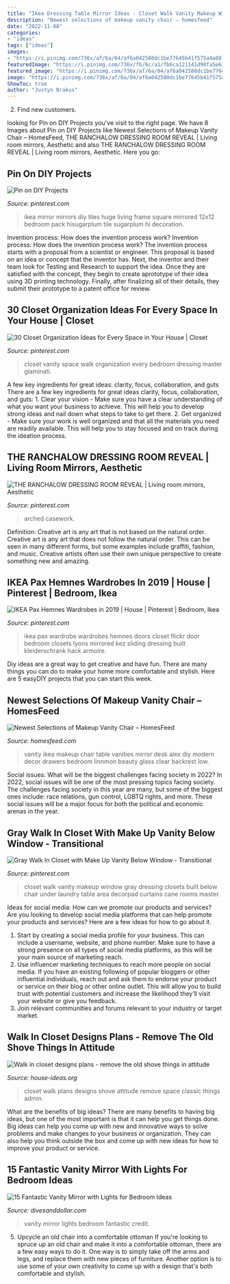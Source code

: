 ```yaml
---
title: "Ikea Dressing Table Mirror Ideas - Closet Walk Vanity Makeup Window Gray Dressing Closets Built Below Chair Under Laundry Table Area Decorpad Curtains Cane Rooms Master"
description: "Newest selections of makeup vanity chair – homesfeed"
date: "2022-11-08"
categories:
- "ideas"
tags: ["ideas"]
images:
- "https://i.pinimg.com/736x/af/6a/04/af6a042580dc1be77645b41f575a4a80.jpg"
featuredImage: "https://i.pinimg.com/736x/fb/6c/a1/fb6ca121141d98fa5e610366156c0faf--closet-space-master-closet.jpg"
featured_image: "https://i.pinimg.com/736x/af/6a/04/af6a042580dc1be77645b41f575a4a80.jpg"
image: "https://i.pinimg.com/736x/af/6a/04/af6a042580dc1be77645b41f575a4a80.jpg"
ShowToc: true
author: "Justyn Brakus"
---
```



2. Find new customers.

	

		
looking for Pin on DIY Projects you've visit to the right page. We have 8 Images about Pin on DIY Projects like Newest Selections of Makeup Vanity Chair – HomesFeed, THE RANCHALOW DRESSING ROOM REVEAL | Living room mirrors, Aesthetic and also THE RANCHALOW DRESSING ROOM REVEAL | Living room mirrors, Aesthetic. Here you go:
		
    
## Pin On DIY Projects

<img loading=lazy src="https://i.pinimg.com/736x/35/9c/a9/359ca97f035201d8e3e25534bf0a3bdf--large-wall-mirrors-mirror-tiles.jpg" onerror="this.onerror=null;this.src='https://tse3.mm.bing.net/th?id=OIP.Lx1zP-C4J3PnTbKvsy4NIQAAAA&amp;pid=15.1';" alt="Pin on DIY Projects">

_Source: pinterest.com_

>ikea mirror mirrors diy tiles huge living frame square mirrored 12x12 bedroom pack hisugarplum tile sugarplum hi decoration. 

	

Invention process: How does the invention process work?
Invention process: How does the invention process work?
The invention process starts with a proposal from a scientist or engineer. This proposal is based on an idea or concept that the inventor has. Next, the inventor and their team look for Testing and Research to support the idea. Once they are satisfied with the concept, they begin to create aprototype of their idea using 3D printing technology. Finally, after finalizing all of their details, they submit their prototype to a patent office for review.

    
## 30 Closet Organization Ideas For Every Space In Your House | Closet

<img loading=lazy src="https://i.pinimg.com/736x/af/6a/04/af6a042580dc1be77645b41f575a4a80.jpg" onerror="this.onerror=null;this.src='https://tse1.mm.bing.net/th?id=OIP.BZ89BcXPacKt0777Py9jNwHaLG&amp;pid=15.1';" alt="30 Closet Organization Ideas for Every Space in Your House | Closet">

_Source: pinterest.com_

>closet vanity space walk organization every bedroom dressing master glaminati. 

	

A few key ingredients for great ideas: clarity, focus, collaboration, and guts
There are a few key ingredients for great ideas clarity, focus, collaboration, and guts: 1. Clear your vision - Make sure you have a clear understanding of what you want your business to achieve. This will help you to develop strong ideas and nail down what steps to take to get there.
2. Get organized - Make sure your work is well organized and that all the materials you need are readily available. This will help you to stay focused and on track during the ideation process.

    
## THE RANCHALOW DRESSING ROOM REVEAL | Living Room Mirrors, Aesthetic

<img loading=lazy src="https://i.pinimg.com/736x/ca/1c/b0/ca1cb0e9182e2b74c809dc53562d26ca.jpg" onerror="this.onerror=null;this.src='https://tse3.mm.bing.net/th?id=OIP.kZoI84_khQM3IWRWdpU08wHaLH&amp;pid=15.1';" alt="THE RANCHALOW DRESSING ROOM REVEAL | Living room mirrors, Aesthetic">

_Source: pinterest.com_

>arched casework. 

	

Definition: Creative art is any art that is not based on the natural order.
Creative art is any art that does not follow the natural order. This can be seen in many different forms, but some examples include graffiti, fashion, and music. Creative artists often use their own unique perspective to create something new and amazing.

    
## IKEA Pax Hemnes Wardrobes In 2019 | House | Pinterest | Bedroom, Ikea

<img loading=lazy src="https://i.pinimg.com/736x/49/7c/d0/497cd0b622aa4f4e816c304253fb7ac4--hemnes-wardrobe-ikea-wardrobe.jpg?b=t" onerror="this.onerror=null;this.src='https://tse2.mm.bing.net/th?id=OIP.hhgdPo376ZeJw1J5US9WOQHaLJ&amp;pid=15.1';" alt="IKEA Pax Hemnes Wardrobes in 2019 | House | Pinterest | Bedroom, Ikea">

_Source: pinterest.com_

>ikea pax wardrobe wardrobes hemnes doors closet flickr door bedroom closets lyons mirrored kez sliding dressing built kleiderschrank hack armoire. 

	

Diy ideas are a great way to get creative and have fun. There are many things you can do to make your home more comfortable and stylish. Here are 5 easyDIY projects that you can start this week.

    
## Newest Selections Of Makeup Vanity Chair – HomesFeed

<img loading=lazy src="https://homesfeed.com/wp-content/uploads/2016/01/Modern-white-vanity-chair-with-low-profile-backrest-and-chrome-leg-white-makeup-vanity-with-clear-glass-top-and-frameless-vanity-mirror-.jpg" onerror="this.onerror=null;this.src='https://tse4.mm.bing.net/th?id=OIP.14MlNEwrG_V1Pi7nicr5_AHaHR&amp;pid=15.1';" alt="Newest Selections of Makeup Vanity Chair – HomesFeed">

_Source: homesfeed.com_

>vanity ikea makeup chair table vanities mirror desk alex diy modern decor drawers bedroom linnmon beauty glass clear backrest low. 

	

Social issues: What will be the biggest challenges facing society in 2022?
In 2022, social issues will be one of the most pressing topics facing society. The challenges facing society in this year are many, but some of the biggest ones include: race relations, gun control, LGBTQ rights, and more. These social issues will be a major focus for both the political and economic arenas in the year.

    
## Gray Walk In Closet With Make Up Vanity Below Window - Transitional

<img loading=lazy src="https://i.pinimg.com/736x/fb/6c/a1/fb6ca121141d98fa5e610366156c0faf--closet-space-master-closet.jpg" onerror="this.onerror=null;this.src='https://tse2.mm.bing.net/th?id=OIP.YHmNYki5Bg9q87qE4CYCdgHaE6&amp;pid=15.1';" alt="Gray Walk In Closet with Make Up Vanity Below Window - Transitional">

_Source: pinterest.com_

>closet walk vanity makeup window gray dressing closets built below chair under laundry table area decorpad curtains cane rooms master. 

	

Ideas for social media: How can we promote our products and services?
Are you looking to develop social media platforms that can help promote your products and services? Here are a few ideas for how to go about it. 
1. Start by creating a social media profile for your business. This can include a username, website, and phone number. Make sure to have a strong presence on all types of social media platforms, as this will be your main source of marketing reach. 
2. Use influencer marketing techniques to reach more people on social media. If you have an existing following of popular bloggers or other influential individuals, reach out and ask them to endorse your product or service on their blog or other online outlet. This will allow you to build trust with potential customers and increase the likelihood they’ll visit your website or give you feedback. 
3. Join relevant communities and forums relevant to your industry or target market.

    
## Walk In Closet Designs Plans - Remove The Old Shove Things In Attitude

<img loading=lazy src="http://house-ideas.org/wp-content/uploads/2015/11/Walk-in-closet-designs-plans-photo-16.jpg" onerror="this.onerror=null;this.src='https://tse1.mm.bing.net/th?id=OIP.VMaDSVt18VykRoniItbd6wHaFj&amp;pid=15.1';" alt="Walk in closet designs plans - remove the old shove things in attitude">

_Source: house-ideas.org_

>closet walk plans designs shove attitude remove space classic things admin. 

	

What are the benefits of big ideas?
There are many benefits to having big ideas, but one of the most important is that it can help you get things done. Big ideas can help you come up with new and innovative ways to solve problems and make changes to your business or organization. They can also help you think outside the box and come up with new ideas for how to improve your product or service.

    
## 15 Fantastic Vanity Mirror With Lights For Bedroom Ideas

<img loading=lazy src="https://www.divesanddollar.com/wp-content/uploads/2017/05/5-13.jpg" onerror="this.onerror=null;this.src='https://tse1.mm.bing.net/th?id=OIP.oHRyySNuvAytber0fbNFGQHaJ3&amp;pid=15.1';" alt="15 Fantastic Vanity Mirror with Lights for Bedroom Ideas">

_Source: divesanddollar.com_

>vanity mirror lights bedroom fantastic credit. 

	

5. Upcycle an old chair into a comfortable ottoman
If you're looking to spruce up an old chair and make it into a comfortable ottoman, there are a few easy ways to do it. One way is to simply take off the arms and legs, and replace them with new pieces of furniture. Another option is to use some of your own creativity to come up with a design that's both comfortable and stylish.

